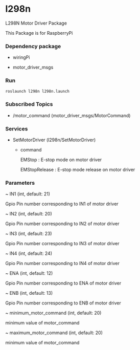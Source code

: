 # l298n

L298N Motor Driver Package

This Package is for RaspberryPi

### Dependency package
- wiringPi

- motor_driver_msgs

### Run

```bash
roslaunch l298n l298n.launch
```

### Subscribed Topics

- /motor_command (motor_driver_msgs/MotorCommand)

### Services
- SetMotorDriver (l298n/SetMotorDriver)

  -  command

     EMStop : E-stop mode on motor driver
     
     EMStopRelease : E-stop mode release on motor driver

### Parameters

~ IN1 (int, default: 21)

  Gpio Pin number corresponding to IN1 of motor driver
  
~ IN2 (int, default: 20)

  Gpio Pin number corresponding to IN2 of motor driver  

~ IN3 (int, default: 23)

  Gpio Pin number corresponding to IN3 of motor driver

~ IN4 (int, default: 24)

  Gpio Pin number corresponding to IN4 of motor driver

~ ENA (int, default: 12)

  Gpio Pin number corresponding to ENA of motor driver

~ ENB (int, default: 13)

  Gpio Pin number corresponding to ENB of motor driver
  
~ minimum_motor_command (int, default: 20)

  minimum value of motor_command
  
~ maximum_motor_command (int, default: 20)

  minimum value of motor_command

